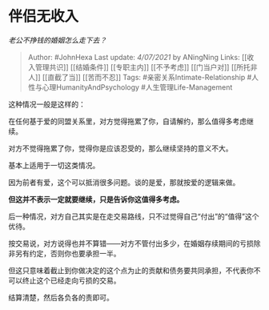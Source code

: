 # 伴侣无收入
*老公不挣钱的婚姻怎么走下去？*

> Author: #JohnHexa 
Last update: *4/07/2021* by ANingNing
Links: [[收入管理共识]] [[结婚条件]] [[专职主内]] [[不予考虑]] [[门当户对]] [[所托非人]] [[直截了当]] [[苦而不忍]]
Tags: #亲密关系Intimate-Relationship #人性与心理HumanityAndPsychology #人生管理Life-Management 

这种情况一般是这样的：

在任何基于爱的同盟关系里，对方觉得拖累了你，自请解约，那么值得多考虑继续。

对方不觉得拖累了你，觉得你是应该忍受的，那么继续坚持的意义不大。

基本上适用于一切这类情况。

因为前者有爱，这个可以抵消很多问题。谈的是爱，那就按爱的逻辑来做。

**但这并不表示一定就要继续，只是告诉你这值得多考虑。**

后一种情况，对方自己其实是在走交易路线，只不过觉得自己“付出”的“值得”这个优待。

按交易说，对方说得也并不算错——对方不管付出多少，在婚姻存续期间的亏损除非另有约定，否则你也要承担一半。

但这只意味着截止到你做决定的这个点为止的贡献和债务要共同承担，不代表你不可以终止这个已经走向亏损的交易。

结算清楚，然后各负各的责即可。

  
  
